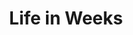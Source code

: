 ---
layout: bookmark
title: Life in Weeks
tags:
  - Bookmarks
created: '2023-04-15T07:09:47.834Z'
link: https://busterbenson.com/life-in-weeks
id: 557823890
excerpt: >-
  My life, where each week I’ve been alive is a little box. When meaningful
  things happen (for both better and worse) I make a note of it so I can
  remember how much of life is influenced by these factors. If you’d like to
  create your own version of this, it’s basically a data file, a template, and a
  blog post mashed together on Jekyll blog hosted on Netlify.
---